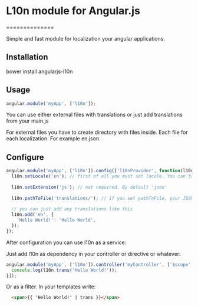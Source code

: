 # L10n module for Angular.js
==============

Simple and fast module for localization your angular applications.

## Installation

bower install angularjs-l10n

## Usage
```javascript
angular.module('myApp', ['l10n']);
```

You can use either external files with translations or just add translations from your main.js

For external files you have to create directory with files inside. Each file for each localization. For example en.json.

## Configure
```javascript
angular.module('myApp', ['l10n']).config(['l10nProvider', function(l10n) {
  l10n.setLocale('en'); // first of all you must set locale. You can take it from anywhere, for instance navigator.language
  
  l10n.setExtension('js'); // not required. By default 'json'
  
  l10n.pathToFile('translations/'); // if you set pathToFile, your JSON file with translations from that directory will be loaded
  
  // you can just add any translations like this
  l10n.add('en', {
    'Hello World!': 'Hello World',
  });
});
```

After configuration you can use l10n as a service:

Just add l10n as dependency in your controller or directive or whatever:

```javascript
angular.module('myApp', ['l10n']).controller('myController', ['$scope', 'l10n', function($scope, l10n) {
  console.log(l10n.trans('Hello World!'));
}]);
```

Or as a filter. In your templates write:

```html  
  <span>{{ 'Hello World!' | trans }}</span>
```

